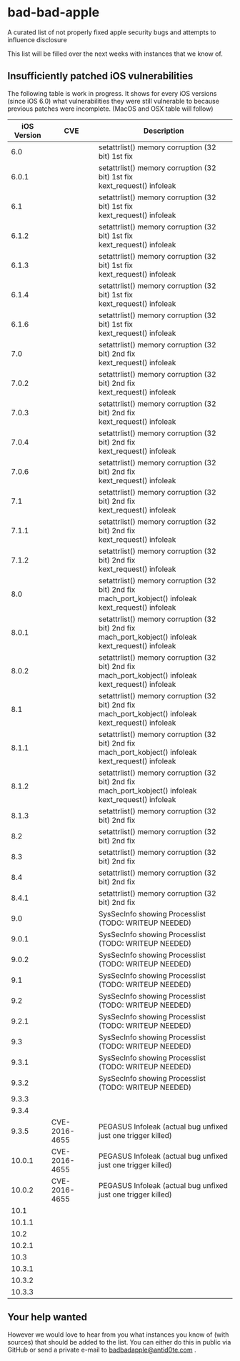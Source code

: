 # bad-bad-apple
A curated list of not properly fixed apple security bugs and attempts to influence disclosure

This list will be filled over the next weeks with instances that we know of.

Insufficiently patched iOS vulnerabilities
------------------------------------------

The following table is work in progress. It shows for every iOS versions (since iOS 6.0) what vulnerabilities
they were still vulnerable to because previous patches were incomplete. (MacOS and OSX table will follow)

| iOS Version    | CVE            | Description |
| -------------- | -------------- | ----------- |
| 6.0            |                | setattrlist() memory corruption (32 bit) 1st fix |
| 6.0.1          |                | setattrlist() memory corruption (32 bit) 1st fix<br />kext_request() infoleak |
| 6.1            |                | setattrlist() memory corruption (32 bit) 1st fix<br />kext_request() infoleak |
| 6.1.2          |                | setattrlist() memory corruption (32 bit) 1st fix<br />kext_request() infoleak |
| 6.1.3          |                | setattrlist() memory corruption (32 bit) 1st fix<br />kext_request() infoleak |
| 6.1.4          |                | setattrlist() memory corruption (32 bit) 1st fix<br />kext_request() infoleak |
| 6.1.6          |                | setattrlist() memory corruption (32 bit) 1st fix<br />kext_request() infoleak |
| 7.0            |                | setattrlist() memory corruption (32 bit) 2nd fix<br />kext_request() infoleak |
| 7.0.2          |                | setattrlist() memory corruption (32 bit) 2nd fix<br />kext_request() infoleak |
| 7.0.3          |                | setattrlist() memory corruption (32 bit) 2nd fix<br />kext_request() infoleak |
| 7.0.4          |                | setattrlist() memory corruption (32 bit) 2nd fix<br />kext_request() infoleak |
| 7.0.6          |                | setattrlist() memory corruption (32 bit) 2nd fix<br />kext_request() infoleak |
| 7.1            |                | setattrlist() memory corruption (32 bit) 2nd fix<br />kext_request() infoleak |
| 7.1.1          |                | setattrlist() memory corruption (32 bit) 2nd fix<br />kext_request() infoleak |
| 7.1.2          |                | setattrlist() memory corruption (32 bit) 2nd fix<br />kext_request() infoleak |
| 8.0            |                | setattrlist() memory corruption (32 bit) 2nd fix<br />mach_port_kobject() infoleak<br />kext_request() infoleak |
| 8.0.1          |                | setattrlist() memory corruption (32 bit) 2nd fix<br />mach_port_kobject() infoleak<br />kext_request() infoleak |
| 8.0.2          |                | setattrlist() memory corruption (32 bit) 2nd fix<br />mach_port_kobject() infoleak<br />kext_request() infoleak |
| 8.1            |                | setattrlist() memory corruption (32 bit) 2nd fix<br />mach_port_kobject() infoleak<br />kext_request() infoleak |
| 8.1.1          |                | setattrlist() memory corruption (32 bit) 2nd fix<br />mach_port_kobject() infoleak<br />kext_request() infoleak |
| 8.1.2          |                | setattrlist() memory corruption (32 bit) 2nd fix<br />mach_port_kobject() infoleak<br /> kext_request() infoleak |
| 8.1.3          |                | setattrlist() memory corruption (32 bit) 2nd fix |
| 8.2            |                | setattrlist() memory corruption (32 bit) 2nd fix |
| 8.3            |                | setattrlist() memory corruption (32 bit) 2nd fix |
| 8.4            |                | setattrlist() memory corruption (32 bit) 2nd fix |
| 8.4.1          |                | setattrlist() memory corruption (32 bit) 2nd fix |
| 9.0            |                | SysSecInfo showing Processlist (TODO: WRITEUP NEEDED)   |
| 9.0.1          |                | SysSecInfo showing Processlist (TODO: WRITEUP NEEDED)   |
| 9.0.2          |                | SysSecInfo showing Processlist (TODO: WRITEUP NEEDED)   |
| 9.1            |                | SysSecInfo showing Processlist (TODO: WRITEUP NEEDED)   |
| 9.2            |                | SysSecInfo showing Processlist (TODO: WRITEUP NEEDED)   |
| 9.2.1          |                | SysSecInfo showing Processlist (TODO: WRITEUP NEEDED)   |
| 9.3            |                | SysSecInfo showing Processlist (TODO: WRITEUP NEEDED)   |
| 9.3.1          |                | SysSecInfo showing Processlist (TODO: WRITEUP NEEDED)   |
| 9.3.2          |                | SysSecInfo showing Processlist (TODO: WRITEUP NEEDED)   |
| 9.3.3          |                |                                          |
| 9.3.4          |                |                                          |
| 9.3.5          | CVE-2016-4655  | PEGASUS Infoleak (actual bug unfixed just one trigger killed) |
| 10.0.1         | CVE-2016-4655  | PEGASUS Infoleak (actual bug unfixed just one trigger killed) |
| 10.0.2         | CVE-2016-4655  | PEGASUS Infoleak (actual bug unfixed just one trigger killed) |
| 10.1           |                |                                          |
| 10.1.1         |                |                                          |
| 10.2           |                |                                          |
| 10.2.1         |                |                                          |
| 10.3           |                |                                          |
| 10.3.1         |                |                                          |
| 10.3.2         |                |                                          |
| 10.3.3         |                |                                          |


Your help wanted
----------------

However we would love to hear from you what instances you know of (with sources) that should be added to the list.
You can either do this in public via GitHub or send a private e-mail to badbadapple@antid0te.com .
